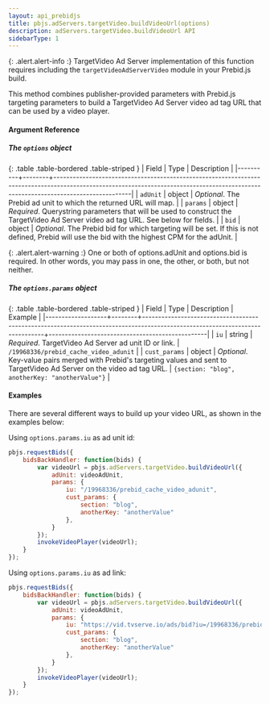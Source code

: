 ```yaml
---
layout: api_prebidjs
title: pbjs.adServers.targetVideo.buildVideoUrl(options)
description: adServers.targetVideo.buildVideoUrl API
sidebarType: 1
---
```



{: .alert.alert-info :}
TargetVideo Ad Server implementation of this function requires including the `targetVideoAdServerVideo` module in your Prebid.js build.

This method combines publisher-provided parameters with Prebid.js targeting parameters to build a TargetVideo Ad Server video ad tag URL that can be used by a video player.

#### Argument Reference

##### The `options` object

{: .table .table-bordered .table-striped }
| Field    | Type   | Description                                                                                                                                                                        |
|----------+--------+------------------------------------------------------------------------------------------------------------------------------------------------------------------------------------|
| `adUnit` | object | *Optional*. The Prebid ad unit to which the returned URL will map.                                                                                                                 |
| `params` | object | *Required*. Querystring parameters that will be used to construct the TargetVideo Ad Server video ad tag URL. See below for fields. |
| `bid`    | object | *Optional*. The Prebid bid for which targeting will be set. If this is not defined, Prebid will use the bid with the highest CPM for the adUnit.                                   |

{: .alert.alert-warning :}
One or both of options.adUnit and options.bid is required. In other words, you may pass in one, the other, or both, but not neither.

##### The `options.params` object

{: .table .table-bordered .table-striped }
| Field             | Type   | Description                                                                                                                 | Example                                         |
|-------------------+--------+-----------------------------------------------------------------------------------------------------------------------------+-------------------------------------------------|
| `iu`              | string | *Required*. TargetVideo Ad Server ad unit ID or link.                                                                                                 | `/19968336/prebid_cache_video_adunit`           |
| `cust_params`     | object | *Optional*. Key-value pairs merged with Prebid's targeting values and sent to TargetVideo Ad Server on the video ad tag URL.                  | `{section: "blog", anotherKey: "anotherValue"}` |


#### Examples

There are several different ways to build up your video URL, as shown in the examples below:

Using `options.params.iu` as ad unit id:

```javascript
pbjs.requestBids({
    bidsBackHandler: function(bids) {
        var videoUrl = pbjs.adServers.targetVideo.buildVideoUrl({
            adUnit: videoAdUnit,
            params: {
                iu: "/19968336/prebid_cache_video_adunit",
                cust_params: {
                    section: "blog",
                    anotherKey: "anotherValue"
                },
            }
        });
        invokeVideoPlayer(videoUrl);
    }
});
```

Using `options.params.iu` as ad link:

```javascript
pbjs.requestBids({
    bidsBackHandler: function(bids) {
        var videoUrl = pbjs.adServers.targetVideo.buildVideoUrl({
            adUnit: videoAdUnit,
            params: {
                iu: "https://vid.tvserve.io/ads/bid?iu=/19968336/prebid_cache_video_adunit",
                cust_params: {
                    section: "blog",
                    anotherKey: "anotherValue"
                },
            }
        });
        invokeVideoPlayer(videoUrl);
    }
});
```

<a name="module_pbjs.requestBids"></a>
